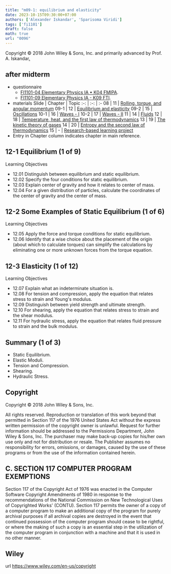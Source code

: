 ```yaml
---
title: "m09-1: equilibrium and elasticity"
date: 2023-10-15T09:30:00+07:00
authors: ['Alexander Iskandar', 'Sparisoma Viridi']
tags: ['fi1101']
draft: false
math: true
url: "0096"
---
```

Copyright © 2018 John Wiley & Sons, Inc. and primarily advanced by Prof. A. Iskandar[.](https://cdn-edunex.itb.ac.id/27677-Elementary-Physics-I/16714-Elastisitas-dan-Osilasi/1697342659882_Handout-FI-1101-Module_09-1---ch12.pdf)


## after midterm
+ questionnaire
  - [FI1101-04 Elementary Physics IA &bull; K04 FMIPA](https://docs.google.com/forms/d/e/1FAIpQLSehtlG_WUGRq2vwo3PSmj0qfKVWZWOXOq-6KNOo3W2gXzaY8g/viewform).
  - [FI1101-09 Elementary Physics IA - K09 FTI](https://docs.google.com/forms/d/e/1FAIpQLSdMsQJihm_2XnxVsWM4TTx-o2FrIazjWmKeXo8jTeCHEkWPfg/viewform).
+ materials
Slide | Chapter | Topic
:-: | :-: | :-
08   | 11 | [Rolling, torque, and angular momentum](../0095/)
09-1 | 12 | [Equilibrium and elasticity](../0096/)
09-2 | 15 | [Oscillations](../0097/)
10-1 | 16 | [Waves - I](../0107/)
10-2 | 17 | [Waves - II](../0108/)
11   | 14 | [Fluids](../0128/)
12   | 18 | [Temperature, heat, and the first law of thermodynamics](../0139/)
13   | 19 | [The kinetic theory of gases](../0140/)
14   | 20 | [Entropy and the second law of thermodynamics](../0141/)
15   | -  | [Research-based learning project](../0142/)
+ Entry in Chapter column indicates chapter in main reference.


## 12-1 Equilibrium (1 of 9)
Learning Objectives
+ 12.01 Distinguish between equilibrium and static equilibrium.
+ 12.02 Specify the four conditions for static equilibrium.
+ 12.03 Explain center of gravity and how it relates to center of mass.
+ 12.04 For a given distribution of particles, calculate the coordinates of the center of gravity and the center of mass.


## 12-2 Some Examples of Static Equilibrium (1 of 6)
Learning Objectives
+ 12.05 Apply the force and torque conditions for static equilibrium.
+ 12.06 Identify that a wise choice about the placement of the origin (about which to calculate torques) can simplify the calculations by eliminating one or more unknown forces from the torque equation.


## 12-3 Elasticity (1 of 12)
Learning Objectives
+ 12.07 Explain what an indeterminate situation is.
+ 12.08 For tension and compression, apply the equation that relates stress to strain and Young's modulus.
+ 12.09 Distinguish between yield strength and ultimate strength.
+ 12.10 For shearing, apply the equation that relates stress to strain and the shear modulus.
+ 12.11 For hydraulic stress, apply the equation that relates fluid pressure to strain and the bulk modulus.


## Summary (1 of 3)
+ Static Equilibrium.
+ Elastic Moduli.
+ Tension and Compression.
+ Shearing.
+ Hydraulic Stress.


## Copyright
Copyright © 2018 John Wiley & Sons, Inc.

All rights reserved. Reproduction or translation of this work beyond that permitted in Section 117 of the 1976 United States Act without the express written permission of the copyright owner is unlawful. Request for further information should be addressed to the Permissions Department, John Wiley & Sons, Inc. The purchaser may make back-up copies for his/her own use only and not for distribution or resale. The Publisher assumes no responsibility for errors, omissions, or damages, caused by the use of these programs or from the use of the information contained herein.


## C. SECTION 117 COMPUTER PROGRAM EXEMPTIONS
Section 117 of the Copyright Act of 1976 was enacted in the Computer Software Copyright Amendments of 1980 in response to the recommendations of the National Commission on New Technological Uses of Copyrighted Works' (CONTU). Section 117 permits the owner of a copy of a computer program to make an additional copy of the program for purely archival purposes if all archival copies are destroyed in the event that continued possession of the computer program should cease to be rightful, or where the making of such a copy is an essential step in the utilization of the computer program in conjunction with a machine and that it is used in no other manner.


## Wiley
url https://www.wiley.com/en-us/copyright